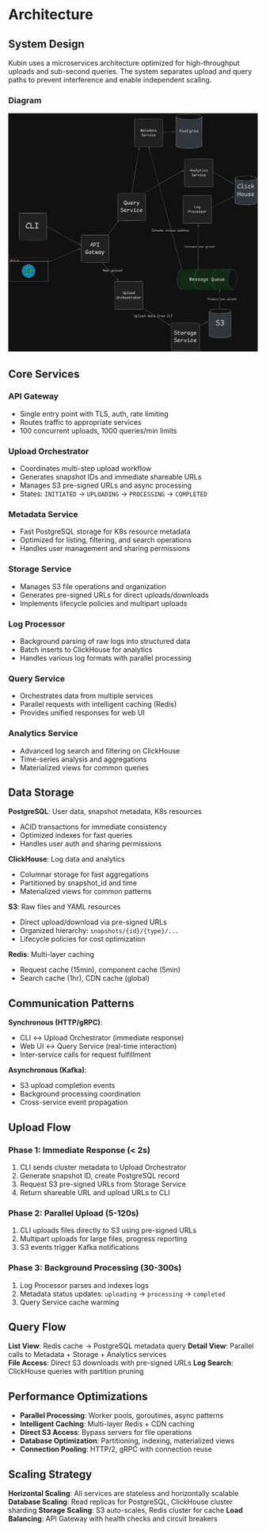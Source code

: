 # Architecture

## System Design

Kubin uses a microservices architecture optimized for high-throughput uploads and sub-second queries. The system separates upload and query paths to prevent interference and enable independent scaling.

### Diagram

![Architecture](./docs/assets/kubin_architecture.png)

## Core Services

### API Gateway
- Single entry point with TLS, auth, rate limiting
- Routes traffic to appropriate services
- 100 concurrent uploads, 1000 queries/min limits

### Upload Orchestrator  
- Coordinates multi-step upload workflow
- Generates snapshot IDs and immediate shareable URLs
- Manages S3 pre-signed URLs and async processing
- States: `INITIATED` → `UPLOADING` → `PROCESSING` → `COMPLETED`

### Metadata Service
- Fast PostgreSQL storage for K8s resource metadata
- Optimized for listing, filtering, and search operations
- Handles user management and sharing permissions

### Storage Service
- Manages S3 file operations and organization
- Generates pre-signed URLs for direct uploads/downloads
- Implements lifecycle policies and multipart uploads

### Log Processor
- Background parsing of raw logs into structured data
- Batch inserts to ClickHouse for analytics
- Handles various log formats with parallel processing

### Query Service
- Orchestrates data from multiple services
- Parallel requests with intelligent caching (Redis)
- Provides unified responses for web UI

### Analytics Service
- Advanced log search and filtering on ClickHouse
- Time-series analysis and aggregations
- Materialized views for common queries

## Data Storage

**PostgreSQL**: User data, snapshot metadata, K8s resources
- ACID transactions for immediate consistency
- Optimized indexes for fast queries
- Handles user auth and sharing permissions

**ClickHouse**: Log data and analytics  
- Columnar storage for fast aggregations
- Partitioned by snapshot_id and time
- Materialized views for common patterns

**S3**: Raw files and YAML resources
- Direct upload/download via pre-signed URLs
- Organized hierarchy: `snapshots/{id}/{type}/...`
- Lifecycle policies for cost optimization

**Redis**: Multi-layer caching
- Request cache (15min), component cache (5min)
- Search cache (1hr), CDN cache (global)

## Communication Patterns

**Synchronous (HTTP/gRPC)**:
- CLI ↔ Upload Orchestrator (immediate response)
- Web UI ↔ Query Service (real-time interaction)
- Inter-service calls for request fulfillment

**Asynchronous (Kafka)**:
- S3 upload completion events
- Background processing coordination
- Cross-service event propagation

## Upload Flow

### Phase 1: Immediate Response (< 2s)
1. CLI sends cluster metadata to Upload Orchestrator
2. Generate snapshot ID, create PostgreSQL record  
3. Request S3 pre-signed URLs from Storage Service
4. Return shareable URL and upload URLs to CLI

### Phase 2: Parallel Upload (5-120s)
1. CLI uploads files directly to S3 using pre-signed URLs
2. Multipart uploads for large files, progress reporting
3. S3 events trigger Kafka notifications

### Phase 3: Background Processing (30-300s)
1. Log Processor parses and indexes logs
2. Metadata status updates: `uploading` → `processing` → `completed`
3. Query Service cache warming

## Query Flow

**List View**: Redis cache → PostgreSQL metadata query
**Detail View**: Parallel calls to Metadata + Storage + Analytics services  
**File Access**: Direct S3 downloads with pre-signed URLs
**Log Search**: ClickHouse queries with partition pruning

## Performance Optimizations

- **Parallel Processing**: Worker pools, goroutines, async patterns
- **Intelligent Caching**: Multi-layer Redis + CDN caching
- **Direct S3 Access**: Bypass servers for file operations
- **Database Optimization**: Partitioning, indexing, materialized views
- **Connection Pooling**: HTTP/2, gRPC with connection reuse

## Scaling Strategy

**Horizontal Scaling**: All services are stateless and horizontally scalable
**Database Scaling**: Read replicas for PostgreSQL, ClickHouse cluster sharding
**Storage Scaling**: S3 auto-scales, Redis cluster for cache
**Load Balancing**: API Gateway with health checks and circuit breakers
